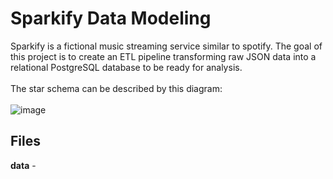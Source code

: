 # Sparkify Data Modeling #

Sparkify is a fictional music streaming service similar to spotify.
The goal of this project is to create an ETL pipeline transforming raw JSON data into a relational PostgreSQL database to be ready for analysis.<br/><br/>
The star schema can be described by this diagram:<br/><br/>
![image](https://user-images.githubusercontent.com/56934066/146473622-cf3e5564-bb71-45c0-8a47-02050449c064.png)

## Files ##
**data** - 
